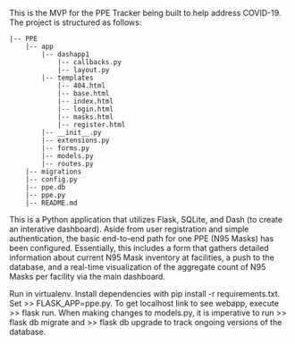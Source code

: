 This is the MVP for the PPE Tracker being built to help address COVID-19. The project is structured as follows:


    |-- PPE
        |-- app
            |-- dashapp1
                |-- callbacks.py
                |-- layout.py
            |-- templates
                |-- 404.html
                |-- base.html
                |-- index.html
                |-- login.html
                |-- masks.html
                |-- register.html
            |-- __init__.py
            |-- extensions.py
            |-- forms.py
            |-- models.py
            |-- routes.py
        |-- migrations
        |-- config.py
        |-- ppe.db
        |-- ppe.py
        |-- README.md


This is a Python application that utilizes Flask, SQLite, and Dash (to create an interative dashboard). Aside from
user registration and simple authentication, the basic end-to-end path for one PPE (N95 Masks) has been configured.
Essentially, this includes a form that gathers detailed information about current N95 Mask inventory at facilities, a
push to the database, and a real-time visualization of the aggregate count of N95 Masks per facility via the main
dashboard.

Run in virtualenv. Install dependencies with pip install -r requirements.txt.
Set >> FLASK_APP=ppe.py. To get localhost link to see webapp, execute >> flask run.
When making changes to models.py, it is imperative to run >> flask db migrate    and     >> flask db upgrade
to track ongoing versions of the database. 
